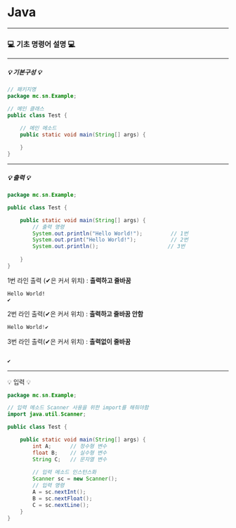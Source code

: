 # Java

*****

### 💻 기초 명령어 설명 💻

***

##### 💡 기본구성 💡

```java
// 패키지명
package mc.sn.Example;

// 메인 클래스
public class Test {

    // 메인 메소드
	public static void main(String[] args) {
        
    }
}
```

****

##### 💡 출력 💡

```java
package mc.sn.Example;

public class Test {

	public static void main(String[] args) {
        // 출력 명령
        System.out.println("Hello World!");			// 1번
        System.out.print("Hello World!");			// 2번
        System.out.println();					   // 3번
        
    }
}
```

1번 라인 출력 (✔은 커서 위치) : **출력하고 줄바꿈**

```
Hello World!
✔
```

2번 라인 출력(✔은 커서 위치) : **출력하고 줄바꿈 안함**

```java
Hello World!✔
```

3번 라인 출력(✔은 커서 위치) : **출력없이 줄바꿈**

```java

✔
```

*****

💡 입력 💡

```java 
package mc.sn.Example;

// 입력 메소드 Scanner 사용을 위한 import를 해줘야함
import java.util.Scanner;

public class Test {

	public static void main(String[] args) {
        int A;		// 정수형 변수
        float B;	// 실수형 변수
       	String C;	// 문자열 변수
        
        // 입력 메소드 인스턴스화
        Scanner sc = new Scanner();
        // 입력 명령
        A = sc.nextInt();
        B = sc.nextFloat();
        C = sc.nextLine();      
    }
}
```

